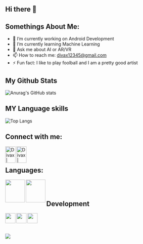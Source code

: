## Hi there 👋
## Somethings About Me:

- 🔭 I’m currently working on Android Development
- 🌱 I’m currently learning Machine Learning
- 💬 Ask me about AI or AR/VR
- 📫 How to reach me: divax12345@gmail.com
- ⚡ Fun fact: I like to play foolball and I am a pretty good artist

## My Github Stats
![Anurag's GitHub stats](https://github-readme-stats.vercel.app/api?username=shahdivax&show_icons=true&theme=radical)

## MY Language skills
![Top Langs](https://github-readme-stats.vercel.app/api/top-langs/?username=shahdivax&layout=compact)




## Connect with me:
[<img align="left" alt="Divax | LinkedIn" height = "52px" width="32px" src="https://www.logo.wine/a/logo/LinkedIn/LinkedIn-Icon-Logo.wine.svg" />](https://www.linkedin.com/in/divax-shah/)
[<img align="left" alt="Divax | Instagram" height = "52px" width="32px" src="https://www.logo.wine/a/logo/Instagram/Instagram-Logo.wine.svg" />](https://www.instagram.com/dj_shah_6045/)

<br/>
<br/>

## Languages:
<img align="left" height="72px" width="62px" src="https://www.logo.wine/a/logo/Python_(programming_language)/Python_(programming_language)-Logo.wine.svg" />
<img align="left" height="72px" width="62px" src="https://www.logo.wine/a/logo/Java_(programming_language)/Java_(programming_language)-Logo.wine.svg" />

<br/>
<br/>

## Development
<img align="left" height="32px" width="32px" src="https://upload.wikimedia.org/wikipedia/commons/3/37/Firebase_Logo.svg" />
<img align="left" height="32px" width="32px" src="https://commons.wikimedia.org/wiki/File:Android_Studio_Trademark.svg" />
<img align="left" height="32px" width="32px" src="https://commons.wikimedia.org/wiki/File:Sql_data_base_with_logo.png" />




<br/>
<br/>
<br/>

![](https://komarev.com/ghpvc/?username=shahdivax)
